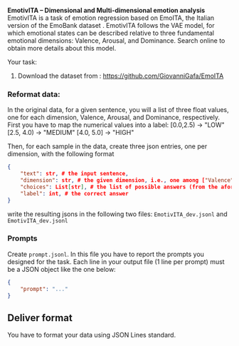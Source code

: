 **EmotivITA – Dimensional and Multi-dimensional emotion analysis**
EmotivITA is a task of emotion regression based on EmoITA, the Italian version of the EmoBank dataset .
EmotivITA follows the VAE model, for which emotional states can be described relative to three fundamental emotional dimensions: Valence, Arousal, and Dominance.
Search online to obtain more details about this model.

Your task:
1. Download the dataset from : https://github.com/GiovanniGafa/EmoITA

### Reformat data:
In the original data, for a given sentence, you will a list of three float values, one for each dimension, Valence, Arousal, and Dominance, respectively.
First you have to map the numerical values into a label:
[0.0,2.5) -> "LOW"
[2.5, 4.0) -> "MEDIUM"
[4.0, 5.0] -> "HIGH"

Then, for each sample in the data, create three json entries, one per dimension, with the following format 

```JSON
{
    "text": str, # the input sentence,
    "dimension": str, # the given dimension, i.e., one among ["Valence", "Arousal", "Dominance"]
    "choices": List[str], # the list of possible answers (from the aforementioned mapping)
    "label": int, # the correct answer
}
```

write the resulting jsons in the following two files: ```EmotivITA_dev.jsonl``` and ```EmotivITA_dev.jsonl```


### Prompts

Create ```prompt.jsonl```.
In this file you have to report the prompts you designed for the task. 
Each line in your output file (1 line per prompt) must be a JSON object like the one below:

```JSON
{
    "prompt": "..."
}
```


## Deliver format

You have to format your data using JSON Lines standard.